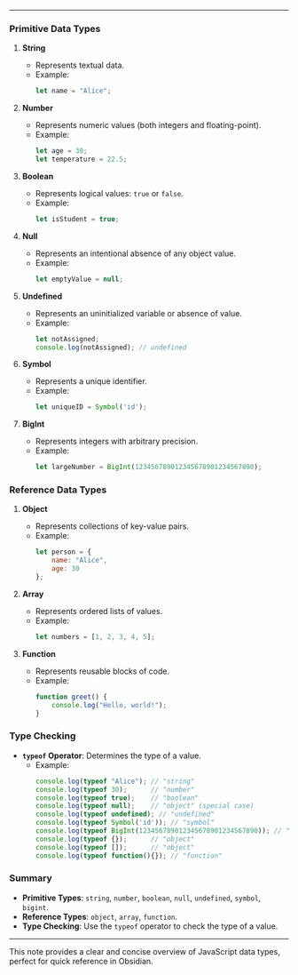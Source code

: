 
---
### Primitive Data Types
1. **String**
   - Represents textual data.
   - Example: 
     ```javascript
     let name = "Alice";
     ```

2. **Number**
   - Represents numeric values (both integers and floating-point).
   - Example:
     ```javascript
     let age = 30;
     let temperature = 22.5;
     ```

3. **Boolean**
   - Represents logical values: `true` or `false`.
   - Example:
     ```javascript
     let isStudent = true;
     ```

4. **Null**
   - Represents an intentional absence of any object value.
   - Example:
     ```javascript
     let emptyValue = null;
     ```

5. **Undefined**
   - Represents an uninitialized variable or absence of value.
   - Example:
     ```javascript
     let notAssigned;
     console.log(notAssigned); // undefined
     ```

6. **Symbol**
   - Represents a unique identifier.
   - Example:
     ```javascript
     let uniqueID = Symbol('id');
     ```

7. **BigInt**
   - Represents integers with arbitrary precision.
   - Example:
     ```javascript
     let largeNumber = BigInt(123456789012345678901234567890);
     ```

### Reference Data Types
1. **Object**
   - Represents collections of key-value pairs.
   - Example:
     ```javascript
     let person = {
         name: "Alice",
         age: 30
     };
     ```

2. **Array**
   - Represents ordered lists of values.
   - Example:
     ```javascript
     let numbers = [1, 2, 3, 4, 5];
     ```

3. **Function**
   - Represents reusable blocks of code.
   - Example:
     ```javascript
     function greet() {
         console.log("Hello, world!");
     }
     ```

### Type Checking
- **`typeof` Operator**: Determines the type of a value.
  - Example:
    ```javascript
    console.log(typeof "Alice"); // "string"
    console.log(typeof 30);      // "number"
    console.log(typeof true);    // "boolean"
    console.log(typeof null);    // "object" (special case)
    console.log(typeof undefined); // "undefined"
    console.log(typeof Symbol('id')); // "symbol"
    console.log(typeof BigInt(123456789012345678901234567890)); // "bigint"
    console.log(typeof {});      // "object"
    console.log(typeof []);      // "object"
    console.log(typeof function(){}); // "function"
    ```

### Summary
- **Primitive Types**: `string`, `number`, `boolean`, `null`, `undefined`, `symbol`, `bigint`.
- **Reference Types**: `object`, `array`, `function`.
- **Type Checking**: Use the `typeof` operator to check the type of a value.

---

This note provides a clear and concise overview of JavaScript data types, perfect for quick reference in Obsidian.